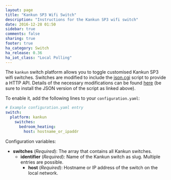 ```yaml
---
layout: page
title: "Kankun SP3 Wifi Switch"
description: "Instructions for the Kankun SP3 wifi switch"
date: 2016-12-28 01:50
sidebar: true
comments: false
sharing: true
footer: true
ha_category: Switch
ha_release: 0.36
ha_iot_class: "Local Polling"
---
```



The `kankun` switch platform allows you to toggle customised Kankun SP3 wifi switches. Switches are
modified to include the [json.cgi](https://github.com/homedash/kankun-json/blob/master/cgi-bin/json.cgi)
script to provide a HTTP API. Details of the necessary modifications can be found
[here](http://www.homeautomationforgeeks.com/openhab_http.shtml#kankun) (be sure to install the JSON version
of the script as linked above).

To enable it, add the following lines to your `configuration.yaml`:

```yaml
# Example configuration.yaml entry
switch:
  platform: kankun
    switches:
      bedroom_heating:
        host: hostname_or_ipaddr
```

Configuration variables:

- **switches** (*Required*): The array that contains all Kankun switches.
  - **identifier** (*Required*): Name of the Kankun switch as slug. Multiple entries are possible.
    - **host** (*Required*): Hostname or IP address of the switch on the local network.


